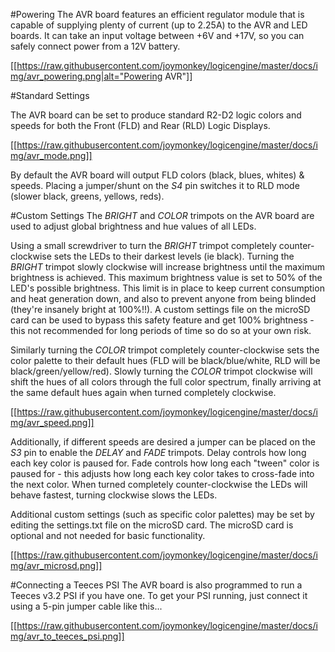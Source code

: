 #Powering
The AVR board features an efficient regulator module that is capable of supplying plenty of current (up to 2.25A) to the AVR and LED boards. It can take an input voltage between +6V and +17V, so you can safely connect power from a 12V battery.

[[https://raw.githubusercontent.com/joymonkey/logicengine/master/docs/img/avr_powering.png|alt="Powering AVR"]]

#Standard Settings

The AVR board can be set to produce standard R2-D2 logic colors and speeds for both the Front (FLD) and Rear (RLD) Logic Displays.

[[https://raw.githubusercontent.com/joymonkey/logicengine/master/docs/img/avr_mode.png]]

By default the AVR board will output FLD colors (black, blues, whites) & speeds. Placing a jumper/shunt on the *S4* pin switches it to RLD mode (slower black, greens, yellows, reds).

#Custom Settings
The *BRIGHT* and *COLOR* trimpots on the AVR board are used to adjust global brightness and hue values of all LEDs.

Using a small screwdriver to turn the *BRIGHT* trimpot completely counter-clockwise sets the LEDs to their darkest levels (ie black). Turning the *BRIGHT* trimpot slowly clockwise will increase brightness until the maximum brightness is achieved. This maximum brightness value is set to 50% of the LED's possible brightness. This limit is in place to keep current consumption and heat generation down, and also to prevent anyone from being blinded (they're insanely bright at 100%!!). A custom settings file on the microSD card can be used to bypass this safety feature and get 100% brightness - this not recommended for long periods of time so do so at your own risk.

Similarly turning the *COLOR* trimpot completely counter-clockwise sets the color palette to their default hues (FLD will be black/blue/white, RLD will be black/green/yellow/red). Slowly turning the *COLOR* trimpot clockwise will shift the hues of all colors through the full color spectrum, finally arriving at the same default hues again when turned completely clockwise. 

[[https://raw.githubusercontent.com/joymonkey/logicengine/master/docs/img/avr_speed.png]]

Additionally, if different speeds are desired a jumper can be placed on the *S3* pin to enable the *DELAY* and *FADE* trimpots. Delay controls how long each key color is paused for. Fade controls how long each "tween" color is paused for - this adjusts how long each key color takes to cross-fade into the next color. When turned completely counter-clockwise the LEDs will behave fastest, turning clockwise slows the LEDs.

Additional custom settings (such as specific color palettes) may be set by editing the settings.txt file on the microSD card. The microSD card is optional and not needed for basic functionality.

[[https://raw.githubusercontent.com/joymonkey/logicengine/master/docs/img/avr_microsd.png]]

#Connecting a Teeces PSI
The AVR board is also programmed to run a Teeces v3.2 PSI if you have one. To get your PSI running, just connect it using a 5-pin jumper cable like this...

[[https://raw.githubusercontent.com/joymonkey/logicengine/master/docs/img/avr_to_teeces_psi.png]]